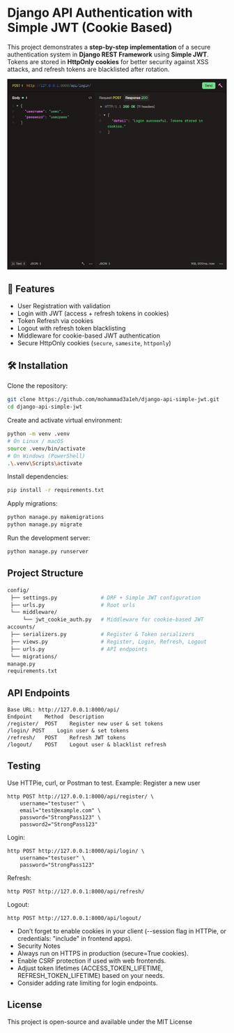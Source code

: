 # Django API Authentication with Simple JWT (Cookie Based)

This project demonstrates a **step-by-step implementation** of a secure authentication system in **Django REST Framework** using **Simple JWT**.  
Tokens are stored in **HttpOnly cookies** for better security against XSS attacks, and refresh tokens are blacklisted after rotation.

![Login](login.png)

## 🚀 Features
- User Registration with validation
- Login with JWT (access + refresh tokens in cookies)
- Token Refresh via cookies
- Logout with refresh token blacklisting
- Middleware for cookie-based JWT authentication
- Secure HttpOnly cookies (`secure`, `samesite`, `httponly`)

## 🛠 Installation

Clone the repository:

```bash
git clone https://github.com/mohammad3a1eh/django-api-simple-jwt.git
cd django-api-simple-jwt
```

Create and activate virtual environment:

```bash
python -m venv .venv
# On Linux / macOS
source .venv/bin/activate
# On Windows (PowerShell)
.\.venv\Scripts\activate
```

Install dependencies:

```bash
pip install -r requirements.txt
```

Apply migrations:

```bash
python manage.py makemigrations
python manage.py migrate
```

Run the development server:

```bash
python manage.py runserver
```
## Project Structure
```bash
config/
 ├── settings.py              # DRF + Simple JWT configuration
 ├── urls.py                  # Root urls
 └── middleware/
     └── jwt_cookie_auth.py   # Middleware for cookie-based JWT
accounts/
 ├── serializers.py           # Register & Token serializers
 ├── views.py                 # Register, Login, Refresh, Logout
 ├── urls.py                  # API endpoints
 └── migrations/
manage.py
requirements.txt
```

## API Endpoints
```
Base URL: http://127.0.0.1:8000/api/
Endpoint	Method	Description
/register/	POST	Register new user & set tokens
/login/	POST	Login user & set tokens
/refresh/	POST	Refresh JWT tokens
/logout/	POST	Logout user & blacklist refresh
```
## Testing
Use HTTPie, curl, or Postman to test.
Example: Register a new user
```
http POST http://127.0.0.1:8000/api/register/ \
    username="testuser" \
    email="test@example.com" \
    password="StrongPass123" \
    password2="StrongPass123"
```

Login:

```
http POST http://127.0.0.1:8000/api/login/ \
    username="testuser" \
    password="StrongPass123"
```

Refresh:
```
http POST http://127.0.0.1:8000/api/refresh/
```
Logout:
```
http POST http://127.0.0.1:8000/api/logout/
```
- Don’t forget to enable cookies in your client (--session flag in HTTPie, or credentials: "include" in frontend apps).
- Security Notes
- Always run on HTTPS in production (secure=True cookies).
- Enable CSRF protection if used with web frontends.
- Adjust token lifetimes (ACCESS_TOKEN_LIFETIME, REFRESH_TOKEN_LIFETIME) based on your needs.
- Consider adding rate limiting for login endpoints.

## License

This project is open-source and available under the MIT License
